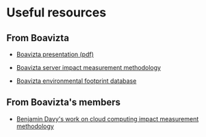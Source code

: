 # Useful resources

## From Boavizta

- [Boavizta presentation (pdf)](../assets/Boavizta%20Project.pdf)

- [Boavizta server impact measurement methodology](https://boavizta.cmakers.io/blog/empreinte-de-la-fabrication-d-un-serveur)

- [Boavizta environmental footprint database](https://github.com/Boavizta/environmental-footprint-data)

## From Boavizta's members

- [Benjamin Davy's work on cloud computing impact measurement methodology](https://medium.com/@benjamin.davy)
